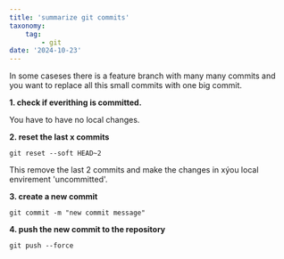 ```yaml
---
title: 'summarize git commits'
taxonomy:
    tag:
        - git
date: '2024-10-23'
---
```


In some caseses there is a feature branch with many many commits and you want to replace all this small commits with one big commit.

**1. check if everithing is committed.**

You have to have no local changes.

**2. reset the last x commits**

```git reset --soft HEAD~2```

This remove the last 2 commits and make the changes in xýou local envirement 'uncommitted'.

**3. create a new commit** 

```git commit -m "new commit message"```

**4. push the new commit to the repository**

```git push --force```

